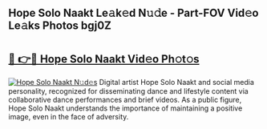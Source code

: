 ## Hope Solo Naakt Le𝚊k𝚎d N𝚞𝚍e - Part-FOV Vid𝚎o Le𝚊ks Photos bgj0Z

# <h2><a href="http://fb7bs1.evod.top/?m=Hope+Solo+Naakt">🔗 👉🔴 Hope Solo Naakt Vid𝚎o Ph𝚘t𝚘s</a></h2>

[![Hope Solo Naakt N𝚞d𝚎s](https://i.imgur.com/8V9OHl7.gif)](http://fb7bs1.evod.top/?m=Hope+Solo+Naakt)
Digital artist Hope Solo Naakt and social media personality, recognized for disseminating dance and lifestyle content via collaborative dance performances and brief videos. As a public figure, Hope Solo Naakt understands the importance of maintaining a positive image, even in the face of adversity. 
